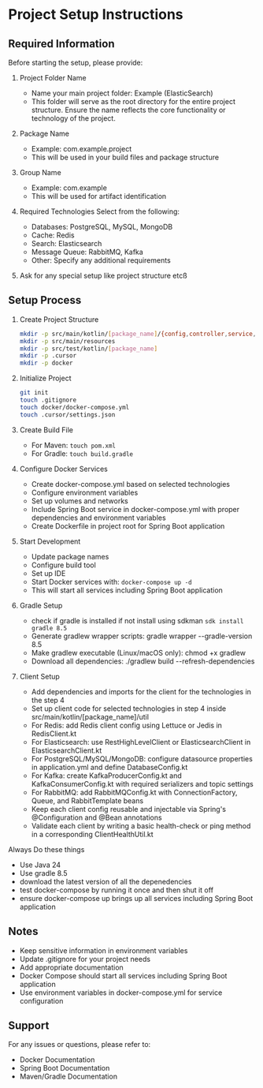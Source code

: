 # Project Setup Instructions

## Required Information
Before starting the setup, please provide:

1. Project Folder Name
   - Name your main project folder: Example (ElasticSearch)
   - This folder will serve as the root directory for the entire project structure. Ensure the name reflects the core functionality or technology of the project.

2. Package Name
   - Example: com.example.project
   - This will be used in your build files and package structure

3. Group Name
   - Example: com.example
   - This will be used for artifact identification

4. Required Technologies
   Select from the following:
   - Databases: PostgreSQL, MySQL, MongoDB
   - Cache: Redis
   - Search: Elasticsearch
   - Message Queue: RabbitMQ, Kafka
   - Other: Specify any additional requirements

4. Ask for any special setup like project structure etcß

## Setup Process

1. Create Project Structure
   ```bash
   mkdir -p src/main/kotlin/[package_name]/{config,controller,service,repository,model,util}
   mkdir -p src/main/resources
   mkdir -p src/test/kotlin/[package_name]
   mkdir -p .cursor
   mkdir -p docker
   ```

2. Initialize Project
   ```bash
   git init
   touch .gitignore
   touch docker/docker-compose.yml
   touch .cursor/settings.json
   ```

3. Create Build File
   - For Maven: `touch pom.xml`
   - For Gradle: `touch build.gradle`

4. Configure Docker Services
   - Create docker-compose.yml based on selected technologies
   - Configure environment variables
   - Set up volumes and networks
   - Include Spring Boot service in docker-compose.yml with proper dependencies and environment variables
   - Create Dockerfile in project root for Spring Boot application

5. Start Development
   - Update package names
   - Configure build tool
   - Set up IDE
   - Start Docker services with: `docker-compose up -d`
   - This will start all services including Spring Boot application

6. Gradle Setup
   - check if gradle is installed if not install using sdkman `sdk install gradle 8.5`
   - Generate gradlew wrapper scripts: gradle wrapper --gradle-version 8.5
   - Make gradlew executable (Linux/macOS only): chmod +x gradlew
   - Download all dependencies: ./gradlew build --refresh-dependencies

7. Client Setup
   - Add dependencies and imports for the client for the technologies in the step 4
   - Set up client code for selected technologies in step 4 inside src/main/kotlin/[package_name]/util
   - For Redis: add Redis client config using Lettuce or Jedis in RedisClient.kt
   - For Elasticsearch: use RestHighLevelClient or ElasticsearchClient in ElasticsearchClient.kt
   - For PostgreSQL/MySQL/MongoDB: configure datasource properties in application.yml and define DatabaseConfig.kt
   - For Kafka: create KafkaProducerConfig.kt and KafkaConsumerConfig.kt with required serializers and topic settings
   - For RabbitMQ: add RabbitMQConfig.kt with ConnectionFactory, Queue, and RabbitTemplate beans
   - Keep each client config reusable and injectable via Spring's @Configuration and @Bean annotations
   - Validate each client by writing a basic health-check or ping method in a corresponding ClientHealthUtil.kt

   
Always Do these things
   - Use Java 24
   - Use gradle 8.5
   - download the latest version of all the depenedencies
   - test docker-compose by running it once and then shut it off
   - ensure docker-compose up brings up all services including Spring Boot application


## Notes
- Keep sensitive information in environment variables
- Update .gitignore for your project needs
- Add appropriate documentation
- Docker Compose should start all services including Spring Boot application
- Use environment variables in docker-compose.yml for service configuration

## Support
For any issues or questions, please refer to:
- Docker Documentation
- Spring Boot Documentation
- Maven/Gradle Documentation